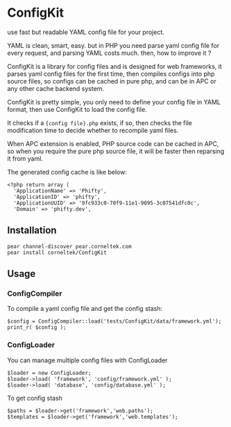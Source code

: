 ConfigKit
=============

use fast but readable YAML config file for your project.

YAML is clean, smart, easy. but in PHP you need parse yaml config file for 
every request, and parsing YAML costs much. then, how to improve it ?

ConfigKit is a library for config files and is designed for web frameworks, it
parses yaml config files for the first time, then compiles configs into php
source files, so configs can be cached in pure php, and can be in APC or any
other cache backend system.

ConfigKit is pretty simple, you only need to define your config file in YAML format,
then use ConfigKit to load the config file.

It checks if a `{config file}.php` exists, if so, then checks the file
modification time to decide whether to recompile yaml files.

When APC extension is enabled, PHP source code can be cached in APC, so when 
you require the pure php source file, it will be faster then reparsing it from yaml.

The generated config cache is like below:

    <?php return array (
      'ApplicationName' => 'Phifty',
      'ApplicationID' => 'phifty',
      'ApplicationUUID' => '9fc933c0-70f9-11e1-9095-3c07541dfc0c',
      'Domain' => 'phifty.dev',

## Installation

    pear channel-discover pear.corneltek.com
    pear install corneltek/ConfigKit

## Usage

### ConfigCompiler

To compile a yaml config file and get the config stash:

    $config = ConfigCompiler::load('tests/ConfigKit/data/framework.yml');
    print_r( $config );

### ConfigLoader

You can manage multiple config files with ConfigLoader 

    $loader = new ConfigLoader;
    $loader->load( 'framework', 'config/framework.yml' );
    $loader->load( 'database', 'config/database.yml' );

To get config stash

    $paths = $loader->get('framework','web.paths');
    $templates = $loader->get('framework','web.templates');


